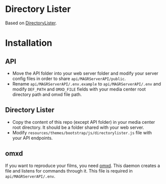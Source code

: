 # Directory Lister
Based on [DirectoryLister](https://github.com/DirectoryLister/DirectoryLister).

# Installation

## API
- Move the API folder into your web server folder and modify your server config files in order to share `api/MAGRServerAPI/public`.
- Rename `api/MAGRServerAPI/.env.example` to `api/MAGRServerAPI/.env` and modify `DEF_PATH` and `OMXD_FILE` fields with your media center root directory path and omxd file path.

## Directory Lister
- Copy the content of this repo (except API folder) in your media center root directory. It should be a folder shared with your web server.
- Modify `resources/themes/bootstrap/js/directorylister.js` file with your API endpoints.

## omxd

If you want to reproduce your films, you need [omxd](https://github.com/subogero/omxd). This daemon creates a file and listens for commands through it. This file is required in `api/MAGRServerAPI/.env`.
